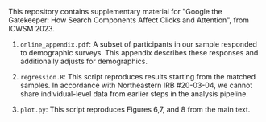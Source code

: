 This repository contains supplementary material for "Google the Gatekeeper: How Search Components Affect Clicks and Attention", from ICWSM 2023. 

1. `online_appendix.pdf`: A subset of participants in our sample responded to demographic surveys. This appendix describes these responses and additionally adjusts for demographics.

2. `regression.R`: This script reproduces results starting from the matched samples. In accordance with Northeastern IRB #20-03-04, we cannot share individual-level data from earlier steps in the analysis pipeline. 

3. `plot.py`: This script reproduces Figures 6,7, and 8 from the main text.